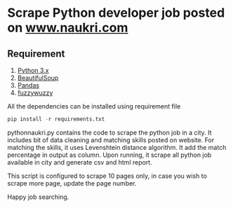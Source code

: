 # Scrape Python developer job posted on www.naukri.com

## Requirement
1. [Python 3.x](https://www.python.org/)
2. [BeautifulSoup](https://pypi.org/project/beautifulsoup4/)
3. [Pandas](https://pandas.pydata.org/)
4. [fuzzywuzzy](https://github.com/seatgeek/fuzzywuzzy)

All the dependencies can be installed using requirement file
```python
pip install -r requirements.txt
```

pythonnaukri.py contains the code to scrape the python job in a city. It includes bit of data cleaning and matching skills posted on website. For matching the skills, it uses Levenshtein distance algorithm. It add the match percentage in output as column.
Upon running, it scrape all python job available in city and generate csv and html report.  

This script is configured to scrape 10 pages only, in case you wish to scrape more page, update the page number.  

Happy job searching.  

